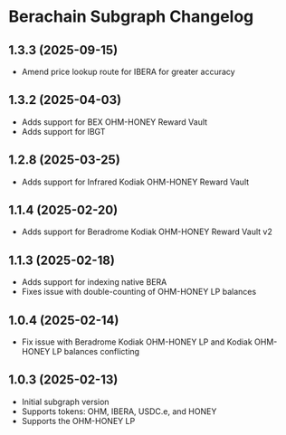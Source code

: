 # Berachain Subgraph Changelog

## 1.3.3 (2025-09-15)

- Amend price lookup route for IBERA for greater accuracy

## 1.3.2 (2025-04-03)

- Adds support for BEX OHM-HONEY Reward Vault
- Adds support for lBGT

## 1.2.8 (2025-03-25)

- Adds support for Infrared Kodiak OHM-HONEY Reward Vault

## 1.1.4 (2025-02-20)

- Adds support for Beradrome Kodiak OHM-HONEY Reward Vault v2

## 1.1.3 (2025-02-18)

- Adds support for indexing native BERA
- Fixes issue with double-counting of OHM-HONEY LP balances

## 1.0.4 (2025-02-14)

- Fix issue with Beradrome Kodiak OHM-HONEY LP and Kodiak OHM-HONEY LP balances conflicting

## 1.0.3 (2025-02-13)

- Initial subgraph version
- Supports tokens: OHM, IBERA, USDC.e, and HONEY
- Supports the OHM-HONEY LP
